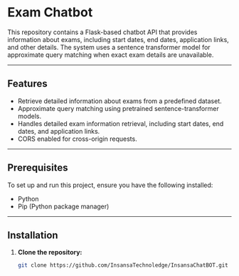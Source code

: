 # Exam Chatbot

This repository contains a Flask-based chatbot API that provides information about exams, including start dates, end dates, application links, and other details. The system uses a sentence transformer model for approximate query matching when exact exam details are unavailable.

---

## Features
- Retrieve detailed information about exams from a predefined dataset.
- Approximate query matching using pretrained sentence-transformer models.
- Handles detailed exam information retrieval, including start dates, end dates, and application links.
- CORS enabled for cross-origin requests.

---


## Prerequisites
To set up and run this project, ensure you have the following installed:
- Python 
- Pip (Python package manager)

---

## Installation

1. **Clone the repository:**
   ```bash
   git clone https://github.com/InsansaTechnoledge/InsansaChatBOT.git
